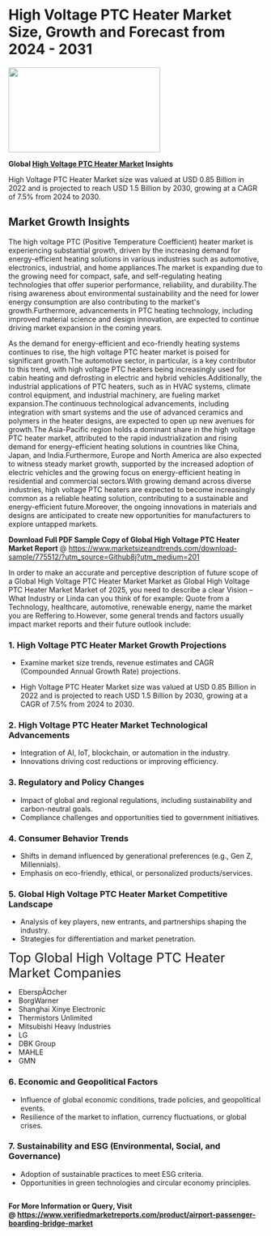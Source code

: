 <H1>High Voltage PTC Heater Market Size, Growth and Forecast from 2024 - 2031</H1><img class="aligncenter size-medium wp-image-584254" src="https://thirdeyenews.in/wp-content/uploads/2024/09/Global-Market-Research-300x168.jpeg" alt="" width="300" height="168" /><p><strong>Global&nbsp;<a href="https://www.marketsizeandtrends.com/download-sample/775512/?utm_source=Github8j?utm_medium=201">High Voltage PTC Heater Market</a> Insights</strong></p><p>High Voltage PTC Heater Market size was valued at USD 0.85 Billion in 2022 and is projected to reach USD 1.5 Billion by 2030, growing at a CAGR of 7.5% from 2024 to 2030.</p><p><h2>Market Growth Insights</h2> <p>The high voltage PTC (Positive Temperature Coefficient) heater market is experiencing substantial growth, driven by the increasing demand for energy-efficient heating solutions in various industries such as automotive, electronics, industrial, and home appliances.The market is expanding due to the growing need for compact, safe, and self-regulating heating technologies that offer superior performance, reliability, and durability.The rising awareness about environmental sustainability and the need for lower energy consumption are also contributing to the market's growth.Furthermore, advancements in PTC heating technology, including improved material science and design innovation, are expected to continue driving market expansion in the coming years.</p> <p>As the demand for energy-efficient and eco-friendly heating systems continues to rise, the high voltage PTC heater market is poised for significant growth.The automotive sector, in particular, is a key contributor to this trend, with high voltage PTC heaters being increasingly used for cabin heating and defrosting in electric and hybrid vehicles.Additionally, the industrial applications of PTC heaters, such as in HVAC systems, climate control equipment, and industrial machinery, are fueling market expansion.The continuous technological advancements, including integration with smart systems and the use of advanced ceramics and polymers in the heater designs, are expected to open up new avenues for growth.The Asia-Pacific region holds a dominant share in the high voltage PTC heater market, attributed to the rapid industrialization and rising demand for energy-efficient heating solutions in countries like China, Japan, and India.Furthermore, Europe and North America are also expected to witness steady market growth, supported by the increased adoption of electric vehicles and the growing focus on energy-efficient heating in residential and commercial sectors.With growing demand across diverse industries, high voltage PTC heaters are expected to become increasingly common as a reliable heating solution, contributing to a sustainable and energy-efficient future.Moreover, the ongoing innovations in materials and designs are anticipated to create new opportunities for manufacturers to explore untapped markets.<p><span class=""><strong>Download Full PDF Sample Copy of Global High Voltage PTC Heater Market Report</strong> @ <a href="https://www.marketsizeandtrends.com/download-sample/775512/?utm_source=Github8j?utm_medium=201" target="_blank">https://www.marketsizeandtrends.com/download-sample/775512/?utm_source=Github8j?utm_medium=201</a></span></p><p>In order to make an accurate and perceptive description of future scope of a Global&nbsp;High Voltage PTC Heater Market Market as Global&nbsp;High Voltage PTC Heater Market Market of 2025, you need to describe a clear Vision &ndash; What Industry or Linda can you think of for example: Quote from a Technology, healthcare, automotive, renewable energy, name the market you are Reffering to.However, some general trends and factors usually impact market reports and their future outlook include:</p><h3>1.&nbsp;<strong>High Voltage PTC Heater Market Growth Projections</strong></h3><ul><li>Examine market size trends, revenue estimates and CAGR (Compounded Annual Growth Rate) projections.</li><li><p>High Voltage PTC Heater Market size was valued at USD 0.85 Billion in 2022 and is projected to reach USD 1.5 Billion by 2030, growing at a CAGR of 7.5% from 2024 to 2030.</p></li></ul><h3>2.&nbsp;<strong>High Voltage PTC Heater Market Technological Advancements</strong></h3><ul><li>Integration of AI, IoT, blockchain, or automation in the industry.</li><li>Innovations driving cost reductions or improving efficiency.</li></ul><h3>3.&nbsp;<strong>Regulatory and Policy Changes</strong></h3><ul><li>Impact of global and regional regulations, including sustainability and carbon-neutral goals.</li><li>Compliance challenges and opportunities tied to government initiatives.</li></ul><h3>4.&nbsp;<strong>Consumer Behavior Trends</strong></h3><ul><li>Shifts in demand influenced by generational preferences (e.g., Gen Z, Millennials).</li><li>Emphasis on eco-friendly, ethical, or personalized products/services.</li></ul><h3>5.&nbsp;<strong>Global High Voltage PTC Heater Market Competitive Landscape</strong></h3><ul><li>Analysis of key players, new entrants, and partnerships shaping the industry.</li><li>Strategies for differentiation and market penetration.</li></ul><p data-pm-slice="1 1 []"><span style="color: inherit; font-family: inherit; font-size: 25px;">Top Global High Voltage PTC Heater Market Companies</span></p><div class="" data-test-id=""><p><li>EberspÃ¤cher</li><li> BorgWarner</li><li> Shanghai Xinye Electronic</li><li> Thermistors Unlimited</li><li> Mitsubishi Heavy Industries</li><li> LG</li><li> DBK Group</li><li> MAHLE</li><li> GMN</li></p></div><h3>6.&nbsp;<strong>Economic and Geopolitical Factors</strong></h3><ul><li>Influence of global economic conditions, trade policies, and geopolitical events.</li><li>Resilience of the market to inflation, currency fluctuations, or global crises.</li></ul><h3>7.&nbsp;<strong>Sustainability and ESG (Environmental, Social, and Governance)</strong></h3><ul><li>Adoption of sustainable practices to meet ESG criteria.</li><li>Opportunities in green technologies and circular economy principles.</li></ul><h2><strong style="font-size: 14px;">For More Information or Query, Visit @&nbsp;</strong><a style="background-color: #ffffff; font-size: 14px;" href="https://www.marketsizeandtrends.com/report/high-voltage-ptc-heater-market/" target="_blank">https://www.verifiedmarketreports.com/product/airport-passenger-boarding-bridge-market</a></h2>
